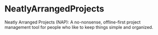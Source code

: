 # NeatlyArrangedProjects
Neatly Arranged Projects (NAP): A no-nonsense, offline-first project management tool for people who like to keep things simple and organized.
